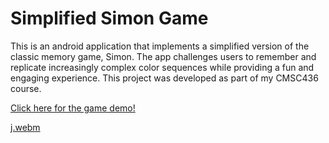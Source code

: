 # Simplified Simon Game
This is an android application that implements a simplified version of the classic memory game, Simon. The app challenges users to remember and replicate increasingly complex color sequences while providing a fun and engaging experience. This project was developed as part of my CMSC436 course.

<a href="https://youtu.be/P_xT9mi8jJU">Click here for the game demo!</a>


[j.webm](https://github.com/user-attachments/assets/d74e08f3-aa08-4c85-a8c8-a9f2e9598dc2)
